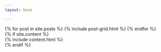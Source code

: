 ```yaml
---
layout: base

---
```


<div class="tiles">
{% for post in site.posts %}
	{% include post-grid.html %}
{% endfor %}
</div><!-- /.tiles -->

<div class="wrapper">
 <main>
      {% if site.content %}
      <div class="content">
        {% include content.html %}
      </div>
      {% endif %}
    </main>
</div>